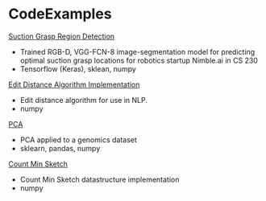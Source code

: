 # CodeExamples

[Suction Grasp Region Detection](./RobotSuctionAI)
  - Trained RGB-D, VGG-FCN-8 image-segmentation model for predicting optimal suction grasp locations for robotics startup Nimble.ai in CS 230
  - Tensorflow (Keras), sklean, numpy
 
[Edit Distance Algorithm Implementation](./edit-distance.ipynb)
  - Edit distance algorithm for use in NLP. 
  - numpy
  
[PCA](./pca-genomics.ipynb)
  - PCA applied to a genomics dataset
  - sklearn, pandas, numpy
  
[Count Min Sketch](./count-min-sketch.ipynb)
  - Count Min Sketch datastructure implementation
  - numpy
